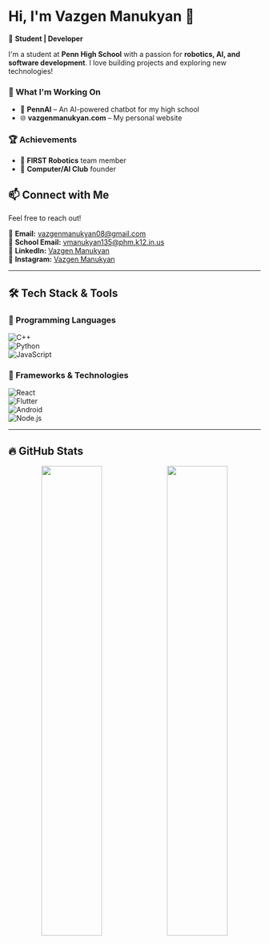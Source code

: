 # Hi, I'm Vazgen Manukyan 👋  

🚀 **Student | Developer**  

I'm a student at **Penn High School** with a passion for **robotics, AI, and software development**. I love building projects and exploring new technologies!  

### 🔭 What I'm Working On  
- 🚀 **PennAI** – An AI-powered chatbot for my high school  
- 🌐 **vazgenmanukyan.com** – My personal website  

### 🏆 Achievements  
- 🤖 **FIRST Robotics** team member  
- 🧠 **Computer/AI Club** founder  

## 📫 Connect with Me  
Feel free to reach out!  

📧 **Email:** [vazgenmanukyan08@gmail.com](mailto:vazgenmanukyan08@gmail.com)  
📧 **School Email:** [vmanukyan135@phm.k12.in.us](mailto:vmanukyan135@phm.k12.in.us)  
🔗 **LinkedIn:** [Vazgen Manukyan](https://www.linkedin.com/in/vazgen-manukyan-a60601318/)  
📸 **Instagram:** [Vazgen Manukyan](https://www.instagram.com/)  

---

## 🛠️ Tech Stack & Tools  
### 🚀 Programming Languages  
![C++](https://img.shields.io/badge/C%2B%2B-00599C?style=for-the-badge&logo=cplusplus&logoColor=white)  
![Python](https://img.shields.io/badge/Python-3776AB?style=for-the-badge&logo=python&logoColor=white)  
![JavaScript](https://img.shields.io/badge/JavaScript-F7DF1E?style=for-the-badge&logo=javascript&logoColor=black)  

### 🔧 Frameworks & Technologies  
![React](https://img.shields.io/badge/React-61DAFB?style=for-the-badge&logo=react&logoColor=black)  
![Flutter](https://img.shields.io/badge/Flutter-02569B?style=for-the-badge&logo=flutter&logoColor=white)  
![Android](https://img.shields.io/badge/Android-3DDC84?style=for-the-badge&logo=android&logoColor=black)  
![Node.js](https://img.shields.io/badge/Node.js-43853D?style=for-the-badge&logo=node.js&logoColor=white)  

---

## 🔥 GitHub Stats  
<p align="center"> 
  <img src="https://github-readme-stats.vercel.app/api?username=vmanukyann&show_icons=true&theme=tokyonight" width="49%" /> 
  <img src="https://github-readme-streak-stats.herokuapp.com/?user=vmanukyann&theme=tokyonight" width="49%" /> 
</p>
